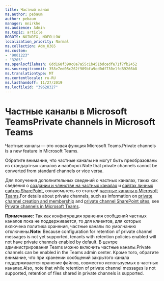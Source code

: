 ```yaml
---
title: Частный канал
ms.author: pebaum
author: pebaum
manager: mnirkhe
ms.audience: Admin
ms.topic: article
ROBOTS: NOINDEX, NOFOLLOW
localization_priority: Normal
ms.collection: Adm_O365
ms.custom:
- "9001223"
- "3205"
ms.openlocfilehash: 6dd168f390c0a7a55c1b451bdcedfe71f7fb2452
ms.sourcegitcommit: 358e7ed05c262f909bfa9ed0df730e1fd89266b8
ms.translationtype: MT
ms.contentlocale: ru-RU
ms.lasthandoff: 11/27/2019
ms.locfileid: "39628327"
---
```

# <a name="private-channels-in-microsoft-teams"></a><span data-ttu-id="3e9f9-102">Частные каналы в Microsoft Teams</span><span class="sxs-lookup"><span data-stu-id="3e9f9-102">Private channels in Microsoft Teams</span></span>

<span data-ttu-id="3e9f9-103">Частные каналы — это новая функция Microsoft Teams.</span><span class="sxs-lookup"><span data-stu-id="3e9f9-103">Private channels is a new feature in Microsoft Teams.</span></span> 

<span data-ttu-id="3e9f9-104">Обратите внимание, что частные каналы не могут быть преобразованы из стандартных каналов и наоборот.</span><span class="sxs-lookup"><span data-stu-id="3e9f9-104">Note that private channels cannot be converted from standard channels or vice versa.</span></span>

<span data-ttu-id="3e9f9-105">Для получения дополнительных сведений о частных каналах, таких как сведения о [создании и членстве на частных каналах](https://docs.microsoft.com/MicrosoftTeams/private-channels#private-channel-creation-and-membership) и [сайтах личных сайтов SharePoint](https://docs.microsoft.com/MicrosoftTeams/private-channels#private-channel-sharepoint-sites), ознакомьтесь со статьей [частные каналы в Microsoft Teams](https://docs.microsoft.com/MicrosoftTeams/private-channels).</span><span class="sxs-lookup"><span data-stu-id="3e9f9-105">For details about private channels, such as information on [private channel creation and membership](https://docs.microsoft.com/MicrosoftTeams/private-channels#private-channel-creation-and-membership) and [private channel SharePoint sites](https://docs.microsoft.com/MicrosoftTeams/private-channels#private-channel-sharepoint-sites), see [Private channels in Microsoft Teams](https://docs.microsoft.com/MicrosoftTeams/private-channels).</span></span> 

<span data-ttu-id="3e9f9-106">**Примечание:** Так как конфигурация хранения сообщений частных каналов пока не поддерживается, то для клиентов, для которых включена политика хранения, частные каналы по умолчанию отключены.</span><span class="sxs-lookup"><span data-stu-id="3e9f9-106">**Note:** Because configuration for retention of private channel messages is not yet supported, tenants with retention policies enabled will not have private channels enabled by default.</span></span> <span data-ttu-id="3e9f9-107">В центре администрирования Teams можно включить частные каналы.</span><span class="sxs-lookup"><span data-stu-id="3e9f9-107">Private channels can be enabled in the Teams admin center.</span></span> <span data-ttu-id="3e9f9-108">Кроме того, обратите внимание, что при хранении сообщений закрытого канала поддерживается хранение файлов, совместно используемых в частных каналах.</span><span class="sxs-lookup"><span data-stu-id="3e9f9-108">Also, note that while retention of private channel messages is not supported, retention of files shared in private channels is supported.</span></span>
